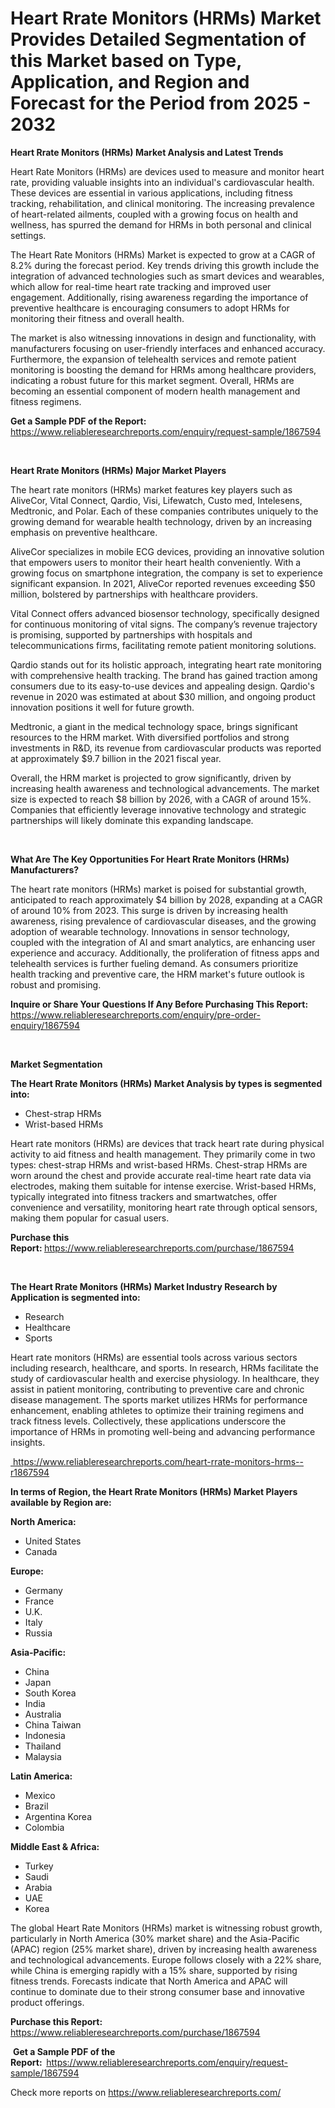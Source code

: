 <p><h1>Heart Rrate Monitors (HRMs) Market Provides Detailed Segmentation of this Market based on Type, Application, and Region and Forecast for the Period from 2025 - 2032</h1></p><p><strong>Heart Rrate Monitors (HRMs) Market Analysis and Latest Trends</strong></p>
<p><p>Heart Rate Monitors (HRMs) are devices used to measure and monitor heart rate, providing valuable insights into an individual's cardiovascular health. These devices are essential in various applications, including fitness tracking, rehabilitation, and clinical monitoring. The increasing prevalence of heart-related ailments, coupled with a growing focus on health and wellness, has spurred the demand for HRMs in both personal and clinical settings.</p><p>The Heart Rate Monitors (HRMs) Market is expected to grow at a CAGR of 8.2% during the forecast period. Key trends driving this growth include the integration of advanced technologies such as smart devices and wearables, which allow for real-time heart rate tracking and improved user engagement. Additionally, rising awareness regarding the importance of preventive healthcare is encouraging consumers to adopt HRMs for monitoring their fitness and overall health.</p><p>The market is also witnessing innovations in design and functionality, with manufacturers focusing on user-friendly interfaces and enhanced accuracy. Furthermore, the expansion of telehealth services and remote patient monitoring is boosting the demand for HRMs among healthcare providers, indicating a robust future for this market segment. Overall, HRMs are becoming an essential component of modern health management and fitness regimens.</p></p>
<p><strong>Get a Sample PDF of the Report:&nbsp;</strong> <a href="https://www.reliableresearchreports.com/enquiry/request-sample/1867594?utm_campaign=2098&utm_medium=2&utm_source=Github&utm_content=ia&utm_term=05032025&utm_id=heart-rrate-monitors-hrms">https://www.reliableresearchreports.com/enquiry/request-sample/1867594</a></p>
<p>&nbsp;</p>
<p><strong>Heart Rrate Monitors (HRMs) Major Market Players</strong></p>
<p><p>The heart rate monitors (HRMs) market features key players such as AliveCor, Vital Connect, Qardio, Visi, Lifewatch, Custo med, Intelesens, Medtronic, and Polar. Each of these companies contributes uniquely to the growing demand for wearable health technology, driven by an increasing emphasis on preventive healthcare.</p><p>AliveCor specializes in mobile ECG devices, providing an innovative solution that empowers users to monitor their heart health conveniently. With a growing focus on smartphone integration, the company is set to experience significant expansion. In 2021, AliveCor reported revenues exceeding $50 million, bolstered by partnerships with healthcare providers.</p><p>Vital Connect offers advanced biosensor technology, specifically designed for continuous monitoring of vital signs. The company’s revenue trajectory is promising, supported by partnerships with hospitals and telecommunications firms, facilitating remote patient monitoring solutions.</p><p>Qardio stands out for its holistic approach, integrating heart rate monitoring with comprehensive health tracking. The brand has gained traction among consumers due to its easy-to-use devices and appealing design. Qardio's revenue in 2020 was estimated at about $30 million, and ongoing product innovation positions it well for future growth.</p><p>Medtronic, a giant in the medical technology space, brings significant resources to the HRM market. With diversified portfolios and strong investments in R&D, its revenue from cardiovascular products was reported at approximately $9.7 billion in the 2021 fiscal year.</p><p>Overall, the HRM market is projected to grow significantly, driven by increasing health awareness and technological advancements. The market size is expected to reach $8 billion by 2026, with a CAGR of around 15%. Companies that efficiently leverage innovative technology and strategic partnerships will likely dominate this expanding landscape.</p></p>
<p>&nbsp;</p>
<p><strong>What Are The Key Opportunities For Heart Rrate Monitors (HRMs) Manufacturers?</strong></p>
<p><p>The heart rate monitors (HRMs) market is poised for substantial growth, anticipated to reach approximately $4 billion by 2028, expanding at a CAGR of around 10% from 2023. This surge is driven by increasing health awareness, rising prevalence of cardiovascular diseases, and the growing adoption of wearable technology. Innovations in sensor technology, coupled with the integration of AI and smart analytics, are enhancing user experience and accuracy. Additionally, the proliferation of fitness apps and telehealth services is further fueling demand. As consumers prioritize health tracking and preventive care, the HRM market's future outlook is robust and promising.</p></p>
<p><strong>Inquire or Share Your Questions If Any Before Purchasing This Report:</strong> <a href="https://www.reliableresearchreports.com/enquiry/pre-order-enquiry/1867594?utm_campaign=2098&utm_medium=2&utm_source=Github&utm_content=ia&utm_term=05032025&utm_id=heart-rrate-monitors-hrms">https://www.reliableresearchreports.com/enquiry/pre-order-enquiry/1867594</a></p>
<p>&nbsp;</p>
<p><strong>Market Segmentation</strong></p>
<p><strong>The Heart Rrate Monitors (HRMs) Market Analysis by types is segmented into:</strong></p>
<p><ul><li>Chest-strap HRMs</li><li>Wrist-based HRMs</li></ul></p>
<p><p>Heart rate monitors (HRMs) are devices that track heart rate during physical activity to aid fitness and health management. They primarily come in two types: chest-strap HRMs and wrist-based HRMs. Chest-strap HRMs are worn around the chest and provide accurate real-time heart rate data via electrodes, making them suitable for intense exercise. Wrist-based HRMs, typically integrated into fitness trackers and smartwatches, offer convenience and versatility, monitoring heart rate through optical sensors, making them popular for casual users.</p></p>
<p><strong>Purchase this Report:&nbsp;</strong><a href="https://www.reliableresearchreports.com/purchase/1867594?utm_campaign=2098&utm_medium=2&utm_source=Github&utm_content=ia&utm_term=05032025&utm_id=heart-rrate-monitors-hrms">https://www.reliableresearchreports.com/purchase/1867594</a></p>
<p>&nbsp;</p>
<p><strong>The Heart Rrate Monitors (HRMs) Market Industry Research by Application is segmented into:</strong></p>
<p><ul><li>Research</li><li>Healthcare</li><li>Sports</li></ul></p>
<p><p>Heart rate monitors (HRMs) are essential tools across various sectors including research, healthcare, and sports. In research, HRMs facilitate the study of cardiovascular health and exercise physiology. In healthcare, they assist in patient monitoring, contributing to preventive care and chronic disease management. The sports market utilizes HRMs for performance enhancement, enabling athletes to optimize their training regimens and track fitness levels. Collectively, these applications underscore the importance of HRMs in promoting well-being and advancing performance insights.</p></p>
<p><a href="https://www.reliableresearchreports.com/heart-rrate-monitors-hrms--r1867594?utm_campaign=2098&utm_medium=2&utm_source=Github&utm_content=ia&utm_term=05032025&utm_id=heart-rrate-monitors-hrms">&nbsp;https://www.reliableresearchreports.com/heart-rrate-monitors-hrms--r1867594</a></p>
<p><strong>In terms of Region, the Heart Rrate Monitors (HRMs) Market Players available by Region are:</strong></p>
<p>
    <p> <strong> North America: </strong>
        <ul>
            <li>United States</li>
            <li>Canada</li>
        </ul>
        </p> 
    <p> <strong> Europe: </strong>
        <ul>
            <li>Germany</li>
            <li>France</li>
            <li>U.K.</li>
            <li>Italy</li>
            <li>Russia</li>
        </ul>
        </p> 
    <p> <strong> Asia-Pacific: </strong>
        <ul>
            <li>China</li>
            <li>Japan</li>
            <li>South Korea</li>
            <li>India</li>
            <li>Australia</li>
            <li>China Taiwan</li>
            <li>Indonesia</li>
            <li>Thailand</li>
            <li>Malaysia</li>
        </ul>
        </p> 
    <p> <strong> Latin America: </strong>
        <ul>
            <li>Mexico</li>
            <li>Brazil</li>
            <li>Argentina Korea</li>
            <li>Colombia</li>
        </ul>
        </p> 
    <p> <strong> Middle East & Africa: </strong>
        <ul>
            <li>Turkey</li>
            <li>Saudi</li>
            <li>Arabia</li>
            <li>UAE</li>
            <li>Korea</li>
        </ul>
    </p>
    </p>
<p><p>The global Heart Rate Monitors (HRMs) market is witnessing robust growth, particularly in North America (30% market share) and the Asia-Pacific (APAC) region (25% market share), driven by increasing health awareness and technological advancements. Europe follows closely with a 22% share, while China is emerging rapidly with a 15% share, supported by rising fitness trends. Forecasts indicate that North America and APAC will continue to dominate due to their strong consumer base and innovative product offerings.</p></p>
<p><strong>Purchase this Report: </strong><a href="https://www.reliableresearchreports.com/purchase/1867594?utm_campaign=2098&utm_medium=2&utm_source=Github&utm_content=ia&utm_term=05032025&utm_id=heart-rrate-monitors-hrms">https://www.reliableresearchreports.com/purchase/1867594</a></p>
<p>&nbsp;<strong>Get a Sample PDF of the Report:&nbsp;&nbsp;</strong><a href="https://www.reliableresearchreports.com/enquiry/request-sample/1867594?utm_campaign=2098&utm_medium=2&utm_source=Github&utm_content=ia&utm_term=05032025&utm_id=heart-rrate-monitors-hrms">https://www.reliableresearchreports.com/enquiry/request-sample/1867594</a></p>
<p><strong></strong></p>
<p>Check more reports on <a href="https://www.reliableresearchreports.com/?utm_campaign=2098&utm_medium=2&utm_source=Github&utm_content=ia&utm_term=05032025&utm_id=heart-rrate-monitors-hrms">https://www.reliableresearchreports.com/</a></p>